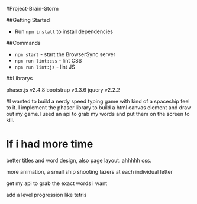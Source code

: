 #Project-Brain-Storm



##Getting Started


* Run `npm install` to install dependencies

##Commands
* `npm start` - start the BrowserSync server
* `npm run lint:css` - lint CSS
* `npm run lint:js` - lint JS


##Librarys
 
phaser.js v2.4.8
bootstrap v3.3.6
jquery v2.2.2


#I wanted to build a nerdy speed typing game with kind of a spaceship feel to it. I implement the phaser library to build a html canvas element and draw out my game.I used an api to grab my words and put them on the screen to kill.


# If i had more time
better titles and word design, also page layout. ahhhhh css.

more animation, a small ship shooting lazers at each individual letter

get my api to grab the exact words i want

add a level progression like tetris